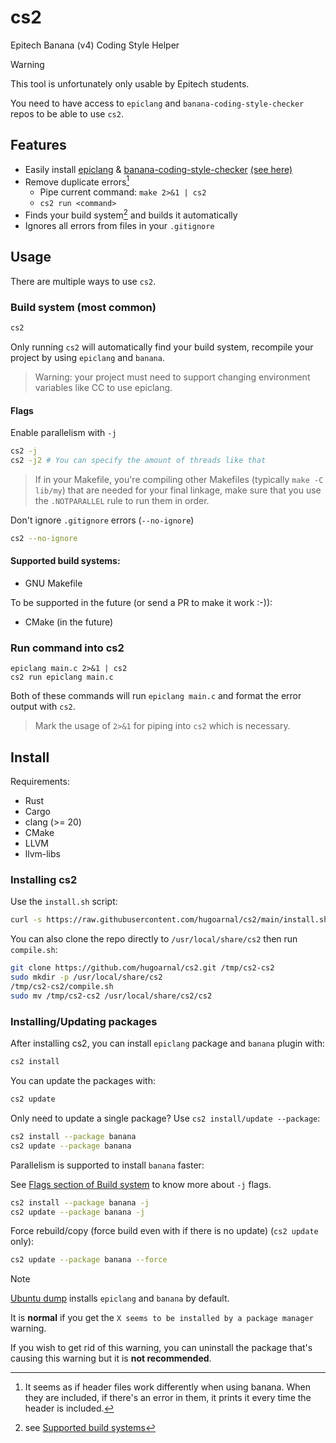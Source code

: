# cs2

Epitech Banana (v4) Coding Style Helper

> [!WARNING]
> This tool is unfortunately only usable by Epitech students.
>
> You need to have access to `epiclang` and `banana-coding-style-checker` repos to be able to use `cs2`.

## Features

- Easily install [epiclang](https://github.com/Epitech/epiclang) & [banana-coding-style-checker](https://github.com/Epitech/banana-coding-style-checker) [(see here)](#installingupdating-packages)
- Remove duplicate errors[^1]
  - Pipe current command: `make 2>&1 | cs2`
  - `cs2 run <command>`
- Finds your build system[^2] and builds it automatically
- Ignores all errors from files in your `.gitignore`

[^1]: It seems as if header files work differently when using banana. When they are included, if there's an error in them, it prints it every time the header is included.

[^2]: see [Supported build systems](#supported-build-systems)

## Usage

There are multiple ways to use `cs2`.

### Build system (most common)

```sh
cs2
```

Only running `cs2` will automatically find your build system, recompile your project by using `epiclang` and `banana`.

> Warning: your project must need to support changing environment variables like CC to use epiclang.

#### Flags

Enable parallelism with `-j`

```sh
cs2 -j
cs2 -j2 # You can specify the amount of threads like that
```

> If in your Makefile, you're compiling other Makefiles (typically `make -C lib/my`) that are needed for your final linkage, make sure that you use the `.NOTPARALLEL` rule to run them in order.

Don't ignore `.gitignore` errors (`--no-ignore`)

```sh
cs2 --no-ignore
```

#### Supported build systems:
- GNU Makefile

To be supported in the future (or send a PR to make it work :-)):
- CMake (in the future)

### Run command into cs2

```
epiclang main.c 2>&1 | cs2
cs2 run epiclang main.c
```

Both of these commands will run `epiclang main.c` and format the error output with `cs2`.

> Mark the usage of `2>&1` for piping into `cs2` which is necessary.

## Install

Requirements:
- Rust
- Cargo
- clang (>= 20)
- CMake
- LLVM
- llvm-libs

### Installing cs2

Use the `install.sh` script:

```sh
curl -s https://raw.githubusercontent.com/hugoarnal/cs2/main/install.sh | sh
```

You can also clone the repo directly to `/usr/local/share/cs2` then run `compile.sh`:
```sh
git clone https://github.com/hugoarnal/cs2.git /tmp/cs2-cs2
sudo mkdir -p /usr/local/share/cs2
/tmp/cs2-cs2/compile.sh
sudo mv /tmp/cs2-cs2 /usr/local/share/cs2/cs2
```

### Installing/Updating packages

After installing cs2, you can install `epiclang` package and `banana` plugin with:

```sh
cs2 install
```

You can update the packages with:
```sh
cs2 update
```

Only need to update a single package? Use `cs2 install/update --package`:
```sh
cs2 install --package banana
cs2 update --package banana
```

Parallelism is supported to install `banana` faster:

See [Flags section of Build system](#flags) to know more about `-j` flags.
```sh
cs2 install --package banana -j
cs2 update --package banana -j
```

Force rebuild/copy (force build even with if there is no update) (`cs2 update` only):
```sh
cs2 update --package banana --force
```

> [!NOTE]
> [Ubuntu dump](https://github.com/Epitech/dump) installs `epiclang` and `banana` by default.
>
> It is **normal** if you get the `X seems to be installed by a package manager` warning.
>
> If you wish to get rid of this warning, you can uninstall the package that's causing this warning but it is **not recommended**.
